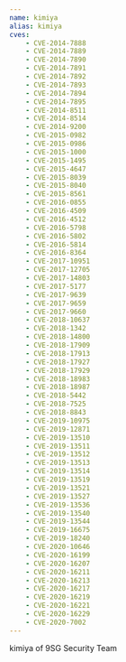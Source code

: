 ```yaml
---
name: kimiya
alias: kimiya
cves:
    - CVE-2014-7888
    - CVE-2014-7889
    - CVE-2014-7890
    - CVE-2014-7891
    - CVE-2014-7892
    - CVE-2014-7893
    - CVE-2014-7894
    - CVE-2014-7895
    - CVE-2014-8511
    - CVE-2014-8514
    - CVE-2014-9200
    - CVE-2015-0982
    - CVE-2015-0986
    - CVE-2015-1000
    - CVE-2015-1495
    - CVE-2015-4647
    - CVE-2015-8039
    - CVE-2015-8040
    - CVE-2015-8561
    - CVE-2016-0855
    - CVE-2016-4509
    - CVE-2016-4512
    - CVE-2016-5798
    - CVE-2016-5802
    - CVE-2016-5814
    - CVE-2016-8364
    - CVE-2017-10951
    - CVE-2017-12705
    - CVE-2017-14803
    - CVE-2017-5177
    - CVE-2017-9639
    - CVE-2017-9659
    - CVE-2017-9660
    - CVE-2018-10637
    - CVE-2018-1342
    - CVE-2018-14800
    - CVE-2018-17909
    - CVE-2018-17913
    - CVE-2018-17927
    - CVE-2018-17929
    - CVE-2018-18983
    - CVE-2018-18987
    - CVE-2018-5442
    - CVE-2018-7525
    - CVE-2018-8843
    - CVE-2019-10975
    - CVE-2019-12871
    - CVE-2019-13510
    - CVE-2019-13511
    - CVE-2019-13512
    - CVE-2019-13513
    - CVE-2019-13514
    - CVE-2019-13519
    - CVE-2019-13521
    - CVE-2019-13527
    - CVE-2019-13536
    - CVE-2019-13540
    - CVE-2019-13544
    - CVE-2019-16675
    - CVE-2019-18240
    - CVE-2020-10646
    - CVE-2020-16199
    - CVE-2020-16207
    - CVE-2020-16211
    - CVE-2020-16213
    - CVE-2020-16217
    - CVE-2020-16219
    - CVE-2020-16221
    - CVE-2020-16229
    - CVE-2020-7002
---
```

kimiya of 9SG Security Team
